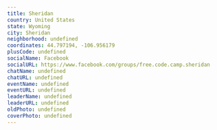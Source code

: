 ```yaml
---
title: Sheridan
country: United States
state: Wyoming
city: Sheridan
neighborhood: undefined
coordinates: 44.797194, -106.956179
plusCode: undefined
socialName: Facebook
socialURL: https://www.facebook.com/groups/free.code.camp.sheridan
chatName: undefined
chatURL: undefined
eventName: undefined
eventURL: undefined
leaderName: undefined
leaderURL: undefined
oldPhoto: undefined
coverPhoto: undefined
---
```

